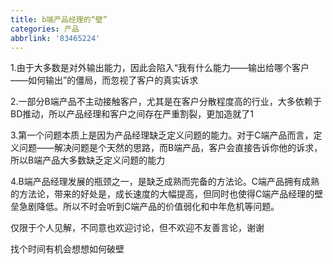 ```yaml
---
title: b端产品经理的“壁”
categories: 产品
abbrlink: '83465224'
---
```


1.由于大多数是对外输出能力，因此会陷入“我有什么能力——输出给哪个客户——如何输出”的僵局，而忽视了客户的真实诉求

2.一部分B端产品不主动接触客户，尤其是在客户分散程度高的行业，大多依赖于BD推动，所以产品经理和客户之间存在严重割裂，更加造就了1
<!---more--->
3.第一个问题本质上是因为产品经理缺乏定义问题的能力。对于C端产品而言，定义问题——解决问题是个天然的思路，而B端产品，客户会直接告诉你他的诉求，所以B端产品大多数缺乏定义问题的能力

4.B端产品经理发展的瓶颈之一，是缺乏成熟而完备的方法论。C端产品拥有成熟的方法论，带来的好处是，成长速度的大幅提高，但同时也使得C端产品经理的壁垒急剧降低。所以不时会听到C端产品的价值弱化和中年危机等问题。

仅限于个人见解，不同意也欢迎讨论，但不欢迎不友善言论，谢谢

找个时间有机会想想如何破壁

